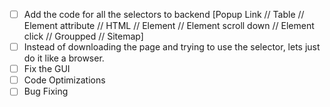 - [ ] Add the code for all the selectors to backend [Popup Link // Table // Element attribute // HTML // Element // Element scroll down // Element click // Groupped // Sitemap]
- [ ] Instead of downloading the page and trying to use the selector, lets just do it like a browser.
- [ ] Fix the GUI
- [ ] Code Optimizations
- [ ] Bug Fixing
